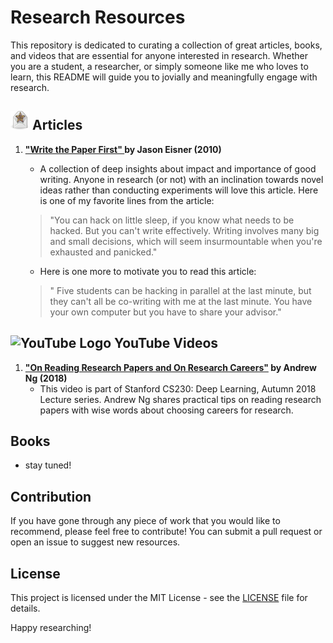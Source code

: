 # Research Resources

This repository is dedicated to curating a collection of great articles, books, and videos that are essential for anyone interested in research. Whether you are a student, a researcher, or simply someone like me who loves to learn, this README will guide you to jovially and meaningfully engage with research.

## <img src="img/Featured_envelope.svg.png" alt="Envelope Icon" width="30" height="30"> Articles  
1. **["Write the Paper First" ](https://www.cs.jhu.edu/~jason/advice/write-the-paper-first.html) by Jason Eisner (2010)**

  


   - A collection of deep insights about impact and importance of good writing. Anyone in research (or not) with an inclination towards novel ideas rather than conducting experiments will love this article. Here is one of my favorite lines from the article: 


   > "You can hack on little sleep, if you know what needs to be hacked. But you can't write effectively. Writing involves many big and small decisions, which will seem insurmountable when you're exhausted and panicked."

   -  Here is one more to motivate you to read this article:
   > " Five students can be hacking in parallel at the last minute, but they can't all be co-writing with me at the last minute. You have your own computer but you have to share your advisor."





##  <img src="https://upload.wikimedia.org/wikipedia/commons/4/42/YouTube_icon_%282013-2017%29.png" alt="YouTube Logo" width="30" height="20"> YouTube Videos

1. **["On Reading Research Papers and On Research Careers"](https://youtu.be/733m6qBH-jI?si=cT3Ef_AqeMHaEaV1) by Andrew Ng (2018)**
   - This video is part of Stanford CS230: Deep Learning, Autumn 2018 Lecture series. Andrew Ng shares practical tips on reading research papers with wise words about choosing careers for research.


## Books
- stay tuned!







## Contribution

If you have gone through any piece of work that you would like to recommend, please feel free to contribute! You can submit a pull request or open an issue to suggest new resources.

## License

This project is licensed under the MIT License - see the [LICENSE](License.md) file for details.

Happy researching!
